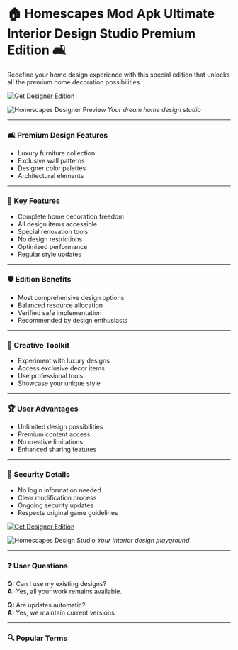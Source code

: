 # 🏠 Homescapes Mod Apk Ultimate Interior Design Studio Premium Edition 🛋

Redefine your home design experience with this special edition that unlocks all the premium home decoration possibilities.

[![Get Designer Edition](https://img.shields.io/badge/Download_Designer_Edition-brightgreen?style=for-the-badge&logo=android)](#)

![Homescapes Designer Preview](https://i.ytimg.com/vi/AZ0zgZqT1SM/maxresdefault.jpg)
*Your dream home design studio*

---

### 🛋 Premium Design Features

- Luxury furniture collection
- Exclusive wall patterns
- Designer color palettes
- Architectural elements

---

### 🎯 Key Features

- Complete home decoration freedom
- All design items accessible
- Special renovation tools
- No design restrictions
- Optimized performance
- Regular style updates

---

### 🛡 Edition Benefits

- Most comprehensive design options
- Balanced resource allocation
- Verified safe implementation
- Recommended by design enthusiasts

---

### 🧰 Creative Toolkit

- Experiment with luxury designs
- Access exclusive decor items
- Use professional tools
- Showcase your unique style

---

### 🏆 User Advantages

- Unlimited design possibilities
- Premium content access
- No creative limitations
- Enhanced sharing features

---

### 🔐 Security Details

- No login information needed
- Clear modification process
- Ongoing security updates
- Respects original game guidelines

[![Get Designer Edition](https://img.shields.io/badge/Download_Designer_Edition-brightgreen?style=for-the-badge&logo=android)](#)

![Homescapes Design Studio](https://i.ytimg.com/vi/wkLOFuPy1oA/maxresdefault.jpg)
*Your interior design playground*

---

### ❓ User Questions

**Q:** Can I use my existing designs?  
**A:** Yes, all your work remains available.

**Q:** Are updates automatic?  
**A:** Yes, we maintain current versions.

---

### 🔍 Popular Terms

